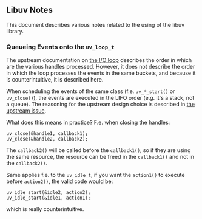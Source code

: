 <!--
Copyright (C) Internet Systems Consortium, Inc. ("ISC")

SPDX-License-Identifier: MPL-2.0

This Source Code Form is subject to the terms of the Mozilla Public
License, v. 2.0.  If a copy of the MPL was not distributed with this
file, you can obtain one at https://mozilla.org/MPL/2.0/.

See the COPYRIGHT file distributed with this work for additional
information regarding copyright ownership.
-->

## Libuv Notes

This document describes various notes related to the using of the libuv library.

### Queueing Events onto the ``uv_loop_t``

The upstream documentation on [the I/O
loop](http://docs.libuv.org/en/v1.x/design.html#the-i-o-loop) describes the
order in which are the various handles processed.  However, it does not describe
the order in which the loop processes the events in the same buckets, and
because it is counterintuitive, it is described here.

When scheduling the events of the same class (f.e. ``uv_*_start()`` or
``uv_close()``), the events are executed in the LIFO order (e.g. it's a stack,
not a queue).  The reasoning for the upstream design choice is described in [the
upstream issue](https://github.com/libuv/libuv/issues/3582).

What does this means in practice?  F.e. when closing the handles:

    uv_close(&handle1, callback1);
	uv_close(&handle2, callback2);

The ``callback2()`` will be called before the ``callback1()``, so if they are
using the same resource, the resource can be freed in the ``callback1()`` and
not in the ``callback2()``.

Same applies f.e. to the ``uv_idle_t``, if you want the ``action1()`` to execute
before ``action2()``, the valid code would be:

    uv_idle_start(&idle2, action2);
    uv_idle_start(&idle1, action1);

which is really counterintuitive.
